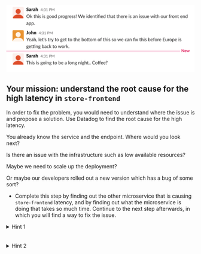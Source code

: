 ![Slack](./assets/slack2.png)

## Your mission: understand the root cause for the high latency in `store-frontend`

In order to fix the problem, you would need to understand where the issue is and propose a solution. Use Datadog to find the root cause for the high latency.

You already know the service and the endpoint. Where would you look next? 

Is there an issue with the infrastructure such as low available resources? 

Maybe we need to scale up the deployment? 

Or maybe our developers rolled out a new version which has a bug of some sort?

* Complete this step by finding out the other microservice that is causing `store-frontend` latency, and by finding out what the microservice is doing that takes so much time. Continue to the next step afterwards, in which you will find a way to fix the issue.

<details>
<summary>Hint 1</summary>

Analyzing a distributed trace in Datadog can show you where your application spend the most time, and can help you understand how to solve performance issues.

Let's try to analyze an application request that took a long time to return a response to the user.

Go to the [Traces page](https://app.datadoghq.com/apm/traces) and use the left-hand facets to filter on:
** Duration larger than 5s
** Service: store-frontend

You should now see a list of all the traces that meet this search criteria. Click on one of the traces to get more details.

Investigate the flame graph, container metrics, application logs, and processes from each of the services involved in the request.

Can you spot the issue? 
</details>
<br/><br/>
<details>
<summary>Hint 2</summary>

It seems like there is a problem in how `discounts-service` is accessing the database:
![Date remapper](./assets/db-query.png)

It doesn't look an efficient way to query the database, can you find out why?

</details>
